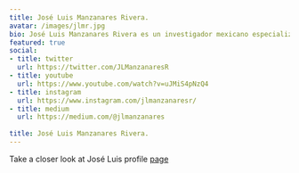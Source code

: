 ```yaml
---
title: José Luis Manzanares Rivera.
avatar: /images/jlmr.jpg
bio: José Luis Manzanares Rivera es un investigador mexicano especializado en el análisis de datos.
featured: true
social:
- title: twitter
  url: https://twitter.com/JLManzanaresR
- title: youtube
  url: https://www.youtube.com/watch?v=uJMiS4pNzQ4
- title: instagram
  url: https://www.instagram.com/jlmanzanaresr/
- title: medium
  url: https://medium.com/@jlmanzanares
    
title: José Luis Manzanares Rivera.
---
```


Take a closer look at  José Luis profile [page](https://joseluismanzanaresrivera.github.io/profile/index.html)
